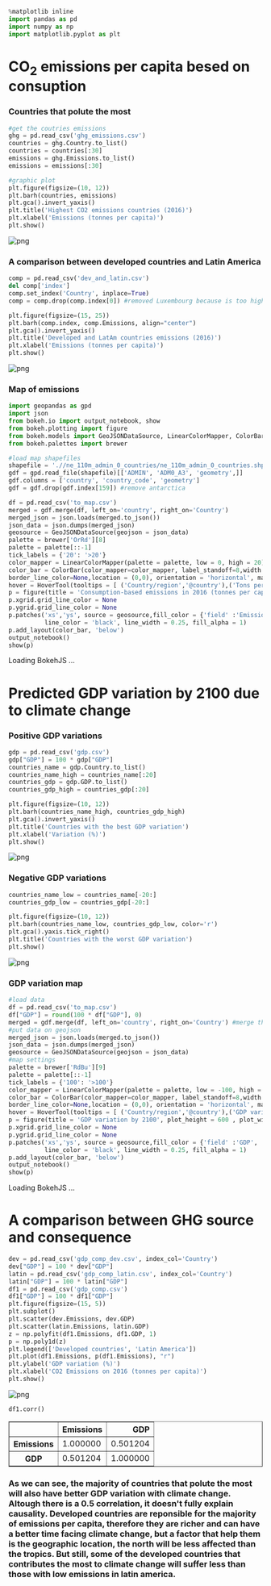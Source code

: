 ```python
%matplotlib inline
import pandas as pd
import numpy as np
import matplotlib.pyplot as plt
```

# CO$_{2}$ emissions per capita besed on consuption

### Countries that polute the most


```python
#get the coutries emissions
ghg = pd.read_csv('ghg_emissions.csv')
countries = ghg.Country.to_list()
countries = countries[:30]
emissions = ghg.Emissions.to_list()
emissions = emissions[:30]

#graphic plot
plt.figure(figsize=(10, 12))
plt.barh(countries, emissions)
plt.gca().invert_yaxis()
plt.title('Highest CO2 emissions countries (2016)')
plt.xlabel('Emissions (tonnes per capita)')
plt.show()
```


    
![png](README_files/README_3_0.png)
    


### A comparison between developed countries and Latin America


```python
comp = pd.read_csv('dev_and_latin.csv')
del comp['index']
comp.set_index('Country', inplace=True)
comp = comp.drop(comp.index[0]) #removed Luxembourg because is too high (>40)

plt.figure(figsize=(15, 25))
plt.barh(comp.index, comp.Emissions, align="center")
plt.gca().invert_yaxis()
plt.title('Developed and LatAm countries emissions (2016)')
plt.xlabel('Emissions (tonnes per capita)')
plt.show()
```


    
![png](README_files/README_5_0.png)
    


### Map of emissions


```python
import geopandas as gpd
import json
from bokeh.io import output_notebook, show
from bokeh.plotting import figure
from bokeh.models import GeoJSONDataSource, LinearColorMapper, ColorBar, HoverTool
from bokeh.palettes import brewer
```


```python
#load map shapefiles
shapefile = './/ne_110m_admin_0_countries/ne_110m_admin_0_countries.shp'
gdf = gpd.read_file(shapefile)[['ADMIN', 'ADM0_A3', 'geometry',]]
gdf.columns = ['country', 'country_code', 'geometry']
gdf = gdf.drop(gdf.index[159]) #remove antarctica
```


```python
df = pd.read_csv('to_map.csv')
merged = gdf.merge(df, left_on='country', right_on='Country')
merged_json = json.loads(merged.to_json())
json_data = json.dumps(merged_json)
geosource = GeoJSONDataSource(geojson = json_data)
palette = brewer['OrRd'][8]
palette = palette[::-1]
tick_labels = {'20': '>20'}
color_mapper = LinearColorMapper(palette = palette, low = 0, high = 20)
color_bar = ColorBar(color_mapper=color_mapper, label_standoff=8,width = 500, height = 20,
border_line_color=None,location = (0,0), orientation = 'horizontal', major_label_overrides = tick_labels)
hover = HoverTool(tooltips = [ ('Country/region','@country'),('Tons per capita', '@Emissions')])
p = figure(title = 'Consumption-based emissions in 2016 (tonnes per capita)', plot_height = 600 , plot_width = 950, toolbar_location = None, tools = [hover])
p.xgrid.grid_line_color = None
p.ygrid.grid_line_color = None
p.patches('xs','ys', source = geosource,fill_color = {'field' :'Emissions', 'transform' : color_mapper},
          line_color = 'black', line_width = 0.25, fill_alpha = 1)
p.add_layout(color_bar, 'below')
output_notebook()
show(p)
```



<div class="bk-root">
    <a href="https://bokeh.org" target="_blank" class="bk-logo bk-logo-small bk-logo-notebook"></a>
    <span id="1031">Loading BokehJS ...</span>
</div>











<div class="bk-root" id="9ddecfd8-7c8c-425c-80e4-12297faba40c" data-root-id="1005"></div>





# Predicted GDP variation by 2100 due to climate change

### Positive GDP variations


```python
gdp = pd.read_csv('gdp.csv')
gdp["GDP"] = 100 * gdp["GDP"]
countries_name = gdp.Country.to_list()
countries_name_high = countries_name[:20]
countries_gdp = gdp.GDP.to_list()
countries_gdp_high = countries_gdp[:20]

plt.figure(figsize=(10, 12))
plt.barh(countries_name_high, countries_gdp_high)
plt.gca().invert_yaxis()
plt.title('Countries with the best GDP variation')
plt.xlabel('Variation (%)')
plt.show()
```


    
![png](README_files/README_12_0.png)
    


### Negative GDP variations


```python
countries_name_low = countries_name[-20:]
countries_gdp_low = countries_gdp[-20:]

plt.figure(figsize=(10, 12))
plt.barh(countries_name_low, countries_gdp_low, color='r')
plt.gca().yaxis.tick_right()
plt.title('Countries with the worst GDP variation')
plt.show()
```


    
![png](README_files/README_14_0.png)
    


### GDP variation map


```python
#load data
df = pd.read_csv('to_map.csv')
df["GDP"] = round(100 * df["GDP"], 0)
merged = gdf.merge(df, left_on='country', right_on='Country') #merge the gdp data with map df
#put data on geojson
merged_json = json.loads(merged.to_json())
json_data = json.dumps(merged_json)
geosource = GeoJSONDataSource(geojson = json_data)
#map settings
palette = brewer['RdBu'][9]
palette = palette[::-1]
tick_labels = {'100': '>100'}
color_mapper = LinearColorMapper(palette = palette, low = -100, high = 100)
color_bar = ColorBar(color_mapper=color_mapper, label_standoff=8,width = 500, height = 20,
border_line_color=None,location = (0,0), orientation = 'horizontal', major_label_overrides = tick_labels)
hover = HoverTool(tooltips = [ ('Country/region','@country'),('GDP variation', '@GDP %')])
p = figure(title = 'GDP variation by 2100', plot_height = 600 , plot_width = 950, toolbar_location = None, tools = [hover])
p.xgrid.grid_line_color = None
p.ygrid.grid_line_color = None
p.patches('xs','ys', source = geosource,fill_color = {'field' :'GDP', 'transform' : color_mapper},
          line_color = 'black', line_width = 0.25, fill_alpha = 1)
p.add_layout(color_bar, 'below')
output_notebook()
show(p)
```



<div class="bk-root">
    <a href="https://bokeh.org" target="_blank" class="bk-logo bk-logo-small bk-logo-notebook"></a>
    <span id="1116">Loading BokehJS ...</span>
</div>











<div class="bk-root" id="4f712bef-7c45-4f8b-96b6-7e09ac824148" data-root-id="1090"></div>





# A comparison between GHG source and consequence


```python
dev = pd.read_csv('gdp_comp_dev.csv', index_col='Country')
dev["GDP"] = 100 * dev["GDP"]
latin = pd.read_csv('gdp_comp_latin.csv', index_col='Country')
latin["GDP"] = 100 * latin["GDP"]
df1 = pd.read_csv('gdp_comp.csv')
df1["GDP"] = 100 * df1["GDP"]
plt.figure(figsize=(15, 5))
plt.subplot()
plt.scatter(dev.Emissions, dev.GDP)
plt.scatter(latin.Emissions, latin.GDP)
z = np.polyfit(df1.Emissions, df1.GDP, 1)
p = np.poly1d(z)
plt.legend(['Developed countries', 'Latin America'])
plt.plot(df1.Emissions, p(df1.Emissions), "r")
plt.ylabel('GDP variation (%)')
plt.xlabel('CO2 Emissions on 2016 (tonnes per capita)')
plt.show()
```


    
![png](README_files/README_18_0.png)
    



```python
df1.corr()
```




<div>
<style scoped>
    .dataframe tbody tr th:only-of-type {
        vertical-align: middle;
    }

    .dataframe tbody tr th {
        vertical-align: top;
    }

    .dataframe thead th {
        text-align: right;
    }
</style>
<table border="1" class="dataframe">
  <thead>
    <tr style="text-align: right;">
      <th></th>
      <th>Emissions</th>
      <th>GDP</th>
    </tr>
  </thead>
  <tbody>
    <tr>
      <th>Emissions</th>
      <td>1.000000</td>
      <td>0.501204</td>
    </tr>
    <tr>
      <th>GDP</th>
      <td>0.501204</td>
      <td>1.000000</td>
    </tr>
  </tbody>
</table>
</div>



### As we can see, the majority of countries that polute the most will also have better GDP variation with climate change. Altough there is a 0.5 correlation, it doesn't fully explain causality. Developed countries are reponsible for the majority of emissions per capita, therefore they are richer and can have a better time facing climate change, but a factor that help them is the geographic location, the north will be less affected than the tropics. But still, some of the developed countries that contributes the most to climate change will suffer less than those with low emissions in latin america.


```python

```
